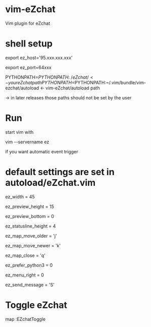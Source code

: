 # vim-eZchat
Vim plugin for eZchat

# shell setup
export ez_host='95.xxx.xxx.xxx'

export ez_port=64xxx

PYTHONPATH=$PYTHONPATH:~/eZchat/  <- your eZchat path
PYTHONPATH=$PYTHONPATH:~/.vim/bundle/vim-ezchat/autoload <- vim-eZchat/autoload
path


-> in later releases those paths should not be set by the user

# Run
start vim with

vim --servername ez

if you want automatic event trigger


# default settings are set in autoload/eZchat.vim 
ez_width = 45

ez_preview_height = 15

ez_preview_bottom = 0

ez_statusline_height = 4

ez_map_move_older = 'j'

ez_map_move_newer = 'k'

ez_map_close = 'q'

ez_prefer_python3 = 0

ez_menu_right = 0

ez_send_message = 'S'


# Toggle eZchat

map <silent> <F4> :EZchatToggle<CR>
